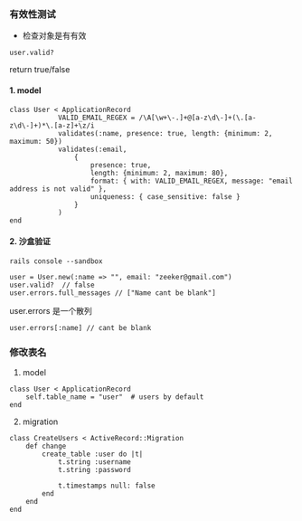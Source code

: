 ### 有效性测试

* 检查对象是有有效
```
user.valid?
```
return true/false


#### 1. model
```
class User < ApplicationRecord
			VALID_EMAIL_REGEX = /\A[\w+\-.]+@[a-z\d\-]+(\.[a-z\d\-]+)*\.[a-z]+\z/i
			validates(:name, presence: true, length: {minimum: 2, maximum: 50})
			validates(:email,
				{
					presence: true,
					length: {minimum: 2, maximum: 80},
					format: { with: VALID_EMAIL_REGEX, message: "email address is not valid" },
					uniqueness: { case_sensitive: false }
				}
			)
end
```

#### 2. 沙盒验证

```
rails console --sandbox
```
```
user = User.new(:name => "", email: "zeeker@gmail.com")
user.valid?  // false
user.errors.full_messages // ["Name cant be blank"]
```
user.errors 是一个散列
```
user.errors[:name] // cant be blank
```

### 修改表名

1. model
```
class User < ApplicationRecord
	self.table_name = "user"  # users by default
end
```

2. migration
```
class CreateUsers < ActiveRecord::Migration
	def change
		create_table :user do |t|
			t.string :username
			t.string :password

			t.timestamps null: false
		end
	end
end
```
